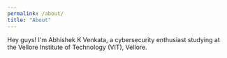 ```yaml
---
permalink: /about/
title: "About"
---
```


Hey guys! I'm Abhishek K Venkata, a cybersecurity enthusiast studying at the Vellore Institute of Technology (VIT), Vellore.
